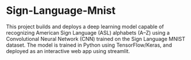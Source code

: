 # Sign-Language-Mnist
This project builds and deploys a deep learning model capable of recognizing American Sign Language (ASL) alphabets (A–Z) using a Convolutional Neural Network (CNN) trained on the Sign Language MNIST dataset.  The model is trained in Python using TensorFlow/Keras, and deployed as an interactive web app using streamlit.
